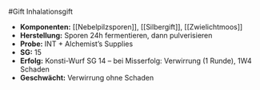 #Gift 
Inhalationsgift
- **Komponenten:** [[Nebelpilzsporen]], [[Silbergift]], [[Zwielichtmoos]]
- **Herstellung:** Sporen 24h fermentieren, dann pulverisieren
- **Probe:** INT + Alchemist’s Supplies
- **SG:** 15
- **Erfolg:** Konsti-Wurf SG 14 – bei Misserfolg: Verwirrung (1 Runde), 1W4 Schaden
- **Geschwächt:** Verwirrung ohne Schaden
